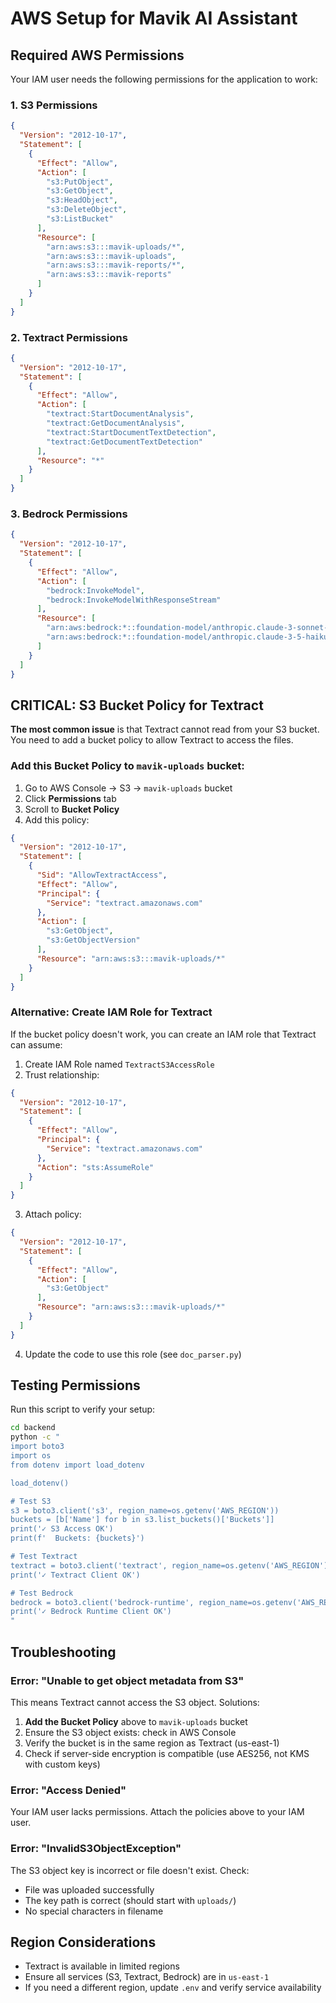 # AWS Setup for Mavik AI Assistant

## Required AWS Permissions

Your IAM user needs the following permissions for the application to work:

### 1. S3 Permissions

```json
{
  "Version": "2012-10-17",
  "Statement": [
    {
      "Effect": "Allow",
      "Action": [
        "s3:PutObject",
        "s3:GetObject",
        "s3:HeadObject",
        "s3:DeleteObject",
        "s3:ListBucket"
      ],
      "Resource": [
        "arn:aws:s3:::mavik-uploads/*",
        "arn:aws:s3:::mavik-uploads",
        "arn:aws:s3:::mavik-reports/*",
        "arn:aws:s3:::mavik-reports"
      ]
    }
  ]
}
```

### 2. Textract Permissions

```json
{
  "Version": "2012-10-17",
  "Statement": [
    {
      "Effect": "Allow",
      "Action": [
        "textract:StartDocumentAnalysis",
        "textract:GetDocumentAnalysis",
        "textract:StartDocumentTextDetection",
        "textract:GetDocumentTextDetection"
      ],
      "Resource": "*"
    }
  ]
}
```

### 3. Bedrock Permissions

```json
{
  "Version": "2012-10-17",
  "Statement": [
    {
      "Effect": "Allow",
      "Action": [
        "bedrock:InvokeModel",
        "bedrock:InvokeModelWithResponseStream"
      ],
      "Resource": [
        "arn:aws:bedrock:*::foundation-model/anthropic.claude-3-sonnet-20240229-v1:0",
        "arn:aws:bedrock:*::foundation-model/anthropic.claude-3-5-haiku-20241022-v1:0"
      ]
    }
  ]
}
```

## CRITICAL: S3 Bucket Policy for Textract

**The most common issue** is that Textract cannot read from your S3 bucket. You need to add a bucket policy to allow Textract to access the files.

### Add this Bucket Policy to `mavik-uploads` bucket:

1. Go to AWS Console → S3 → `mavik-uploads` bucket
2. Click **Permissions** tab
3. Scroll to **Bucket Policy**
4. Add this policy:

```json
{
  "Version": "2012-10-17",
  "Statement": [
    {
      "Sid": "AllowTextractAccess",
      "Effect": "Allow",
      "Principal": {
        "Service": "textract.amazonaws.com"
      },
      "Action": [
        "s3:GetObject",
        "s3:GetObjectVersion"
      ],
      "Resource": "arn:aws:s3:::mavik-uploads/*"
    }
  ]
}
```

### Alternative: Create IAM Role for Textract

If the bucket policy doesn't work, you can create an IAM role that Textract can assume:

1. Create IAM Role named `TextractS3AccessRole`
2. Trust relationship:

```json
{
  "Version": "2012-10-17",
  "Statement": [
    {
      "Effect": "Allow",
      "Principal": {
        "Service": "textract.amazonaws.com"
      },
      "Action": "sts:AssumeRole"
    }
  ]
}
```

3. Attach policy:

```json
{
  "Version": "2012-10-17",
  "Statement": [
    {
      "Effect": "Allow",
      "Action": [
        "s3:GetObject"
      ],
      "Resource": "arn:aws:s3:::mavik-uploads/*"
    }
  ]
}
```

4. Update the code to use this role (see `doc_parser.py`)

## Testing Permissions

Run this script to verify your setup:

```bash
cd backend
python -c "
import boto3
import os
from dotenv import load_dotenv

load_dotenv()

# Test S3
s3 = boto3.client('s3', region_name=os.getenv('AWS_REGION'))
buckets = [b['Name'] for b in s3.list_buckets()['Buckets']]
print('✓ S3 Access OK')
print(f'  Buckets: {buckets}')

# Test Textract
textract = boto3.client('textract', region_name=os.getenv('AWS_REGION'))
print('✓ Textract Client OK')

# Test Bedrock
bedrock = boto3.client('bedrock-runtime', region_name=os.getenv('AWS_REGION'))
print('✓ Bedrock Runtime Client OK')
"
```

## Troubleshooting

### Error: "Unable to get object metadata from S3"

This means Textract cannot access the S3 object. Solutions:

1. **Add the Bucket Policy** above to `mavik-uploads` bucket
2. Ensure the S3 object exists: check in AWS Console
3. Verify the bucket is in the same region as Textract (us-east-1)
4. Check if server-side encryption is compatible (use AES256, not KMS with custom keys)

### Error: "Access Denied"

Your IAM user lacks permissions. Attach the policies above to your IAM user.

### Error: "InvalidS3ObjectException"

The S3 object key is incorrect or file doesn't exist. Check:
- File was uploaded successfully
- The key path is correct (should start with `uploads/`)
- No special characters in filename

## Region Considerations

- Textract is available in limited regions
- Ensure all services (S3, Textract, Bedrock) are in `us-east-1`
- If you need a different region, update `.env` and verify service availability
